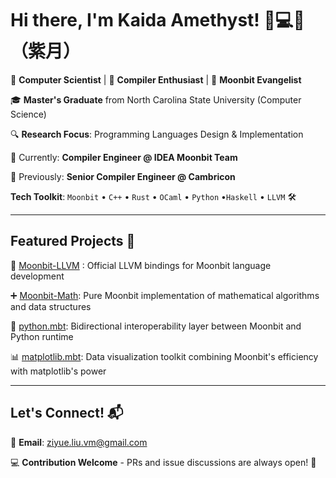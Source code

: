 # Hi there, I'm Kaida Amethyst! 👋💻✨ （紫月）

🌌 **Computer Scientist** | 🚀 **Compiler Enthusiast** | 🌙 **Moonbit Evangelist**

🎓 **Master's Graduate** from North Carolina State University (Computer Science)

🔍 **Research Focus**: Programming Languages Design & Implementation

💼 Currently: **Compiler Engineer @ IDEA Moonbit Team**

🔧 Previously: **Senior Compiler Engineer @ Cambricon**

**Tech Toolkit**: `Moonbit` • `C++` • `Rust` • `OCaml` • `Python` •`Haskell` • `LLVM` 🛠️

---

## Featured Projects 🌟

🦄 [Moonbit-LLVM](https://github.com/Kaida-Amethyst/moonbit-llvm) : Official LLVM bindings for Moonbit language development

➕ [Moonbit-Math](https://github.com/Kaida-Amethyst/Moonbit-Math): Pure Moonbit implementation of mathematical algorithms and data structures

🐍 [python.mbt](https://github.com/Kaida-Amethyst/python.mbt): Bidirectional interoperability layer between Moonbit and Python runtime

📊 [matplotlib.mbt](https://github.com/moonbit-community/matplotlib.mbt):  Data visualization toolkit combining Moonbit's efficiency with matplotlib's power

---

## Let's Connect! 📬

💌 **Email**: [ziyue.liu.vm@gmail.com](mailto:ziyue.liu.vm@gmail.com)

💻 **Contribution Welcome** - PRs and issue discussions are always open! 🤝
